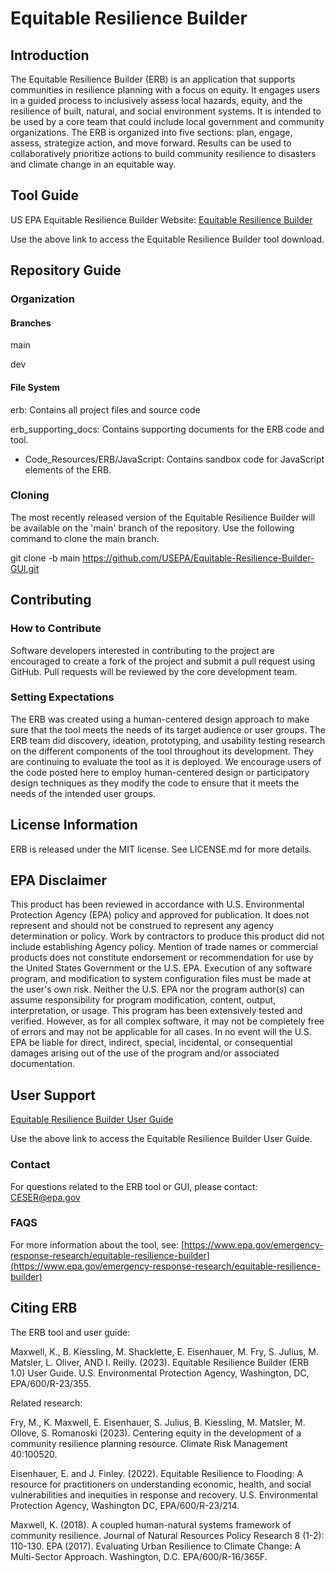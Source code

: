 # Equitable Resilience Builder

## Introduction
The Equitable Resilience Builder (ERB) is an application that supports communities in resilience planning with a focus on equity. It engages users in a guided process to inclusively assess local hazards, equity, and the resilience of built, natural, and social environment systems. It is intended to be used by a core team that could include local government and community organizations. The ERB is organized into five sections: plan, engage, assess, strategize action, and move forward. Results can be used to collaboratively prioritize actions to build community resilience to disasters and climate change in an equitable way. 

## Tool Guide
US EPA Equitable Resilience Builder Website:
[Equitable Resilience Builder](https://www.epa.gov/emergency-response-research/equitable-resilience-builder)

Use the above link to access the Equitable Resilience Builder tool download. 
## Repository Guide

### Organization

#### Branches
main

dev
#### File System
erb: Contains all project files and source code

erb_supporting_docs: Contains supporting documents for the ERB code and tool.
- Code_Resources/ERB/JavaScript: Contains sandbox code for JavaScript elements of the ERB.
  
### Cloning
The most recently released version of the Equitable Resilience Builder will be available on the 'main' branch of the repository. Use the following command to clone the main branch.

git clone -b main https://github.com/USEPA/Equitable-Resilience-Builder-GUI.git

## Contributing

### How to Contribute
Software developers interested in contributing to the project are encouraged to create a fork of the project and submit a pull request using GitHub. Pull requests will be reviewed by the core development team.

### Setting Expectations
The ERB was created using a human-centered design approach to make sure that the tool meets the needs of its target audience or user groups. The ERB team did discovery, ideation, prototyping, and usability testing research on the different components of the tool throughout its development. They are continuing to evaluate the tool as it is deployed. We encourage users of the code posted here to employ human-centered design or participatory design techniques as they modify the code to ensure that it meets the needs of the intended user groups.

## License Information
ERB is released under the MIT license. See LICENSE.md for more details.

## EPA Disclaimer

This product has been reviewed in accordance with U.S. Environmental Protection Agency (EPA) policy and approved for publication. It does not represent and should not be construed to represent any agency determination or policy. Work by contractors to produce this product did not include establishing Agency policy. Mention of trade names or commercial products does not constitute endorsement or recommendation for use by the United States Government or the U.S. EPA. Execution of any software program, and modification to system configuration files must be made at the user's own risk. Neither the U.S. EPA nor the program author(s) can assume responsibility for program modification, content, output, interpretation, or usage. This program has been extensively tested and verified. However, as for all complex software, it may not be completely free of errors and may not be applicable for all cases. In no event will the U.S. EPA be liable for direct, indirect, special, incidental, or consequential damages arising out of the use of the program and/or associated documentation.

## User Support
[Equitable Resilience Builder User Guide](https://cfpub.epa.gov/si/si_public_record_Report.cfm?dirEntryId=359624&Lab=CESER)

Use the above link to access the Equitable Resilience Builder User Guide. 

### Contact

For questions related to the ERB tool or GUI, please contact: CESER@epa.gov

### FAQS

For more information about the tool, see: [https://www.epa.gov/emergency-response-research/equitable-resilience-builder](https://www.epa.gov/emergency-response-research/equitable-resilience-builder)

## Citing ERB

The ERB tool and user guide: 

Maxwell, K., B. Kiessling, M. Shacklette, E. Eisenhauer, M. Fry, S. Julius, M. Matsler, L. Oliver, AND I. Reilly. (2023). Equitable Resilience Builder (ERB 1.0) User Guide. U.S. Environmental Protection Agency, Washington, DC, EPA/600/R-23/355.

Related research:

Fry, M., K. Maxwell, E. Eisenhauer, S. Julius, B. Kiessling, M. Matsler, M. Ollove, S. Romanoski (2023). Centering equity in the development of a community resilience planning resource. Climate Risk Management 40:100520.

Eisenhauer, E. and J. Finley. (2022). Equitable Resilience to Flooding: A resource for practitioners on understanding economic, health, and social vulnerabilities and inequities in response and recovery. U.S. Environmental Protection Agency, Washington DC, EPA/600/R-23/214.

Maxwell, K. (2018). A coupled human-natural systems framework of community resilience. Journal of Natural Resources Policy Research 8 (1-2): 110-130. 
EPA (2017). Evaluating Urban Resilience to Climate Change: A Multi-Sector Approach. Washington, D.C. EPA/600/R-16/365F.


